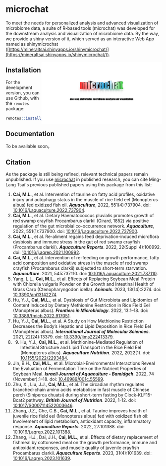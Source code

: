 # microchat
To meet the needs for personalized analysis and advanced visualization of microbiome data, a suite of R-based tools (microchat) was developed for the downstream analysis and visualization of microbiome data. By the way, we provide a shiny version of it, which served as an interactive Web App named as shinymicrochat ([https://mineraltsai.shinyapps.io/shinymicrochat/](https://mineraltsai.shinyapps.io/shinymicrochat/)).

<a href="https://github.com/mineraltsai/microchat"><img src="https://github.com/mineraltsai/microchat/blob/main/logo.png" height="200" align="right" /></a>

## Installation

For the development version, you can use Github, with the `remotes`
package:

```r
remotes::install_github("mineraltsai/microchat")
```

## Documentation

To be available soon。

## Citation

As the package is still being refined, relevant technical papers remain unpublished. If you use [microchat](https://github.com/mineraltsai/microchat) in
published research, you can cite Ming-Lang Tsai's previous published papers using this package from this list:

1.  **Cai, M.L.**, et al. Intervention of taurine on fatty acid profiles, oxidative injury and autophagy status in the muscle of rice field eel (Monopterus albus) fed oxidized fish oil.
    ***Aquaculture***, 2022, 551(4):737904. doi: [10.1016/j.aquaculture.2022.737904](https://doi.org/10.1016/j.aquaculture.2022.737904).
2.  **Cai, M.L.**, et al. Dietary Haematococcus pluvialis promotes growth of red swamp crayfish Procambarus clarkii (Girard, 1852) via positive regulation of the gut microbial co-occurrence network. 
    ***Aquaculture***, 2022, 551(1):737900. doi: [10.1016/j.aquaculture.2022.737900](https://doi.org/10.1016/j.aquaculture.2022.737900).
3.  **Cai, M.L.**, et al. Re-aliment regains feed deprivation-induced microflora dysbiosis and immune stress in the gut of red swamp crayfish (Procambarus clarkii). 
    ***Aquaculture Reports***. 2022, 22(Suppl 4):100992. doi: [10.1016/j.aqrep.2021.100992](https://doi.org/10.1016/j.aqrep.2021.100992).
4.  **Cai, M.L.**, et al. Intervention of re-feeding on growth performance, fatty acid composition and oxidative stress in the muscle of red swamp crayfish (Procambarus clarkii) subjected to short-term starvation. 
    ***Aquaculture***. 2021, 545:737110. doi: [10.1016/j.aquaculture.2021.737110](https://doi.org/10.1016/j.aquaculture.2021.737110). 
5. Yang, L.L., **Cai, M.L.**, et al. Effects of Replacing Soybean Meal Protein with Chlorella vulgaris Powder on the Growth and Intestinal Health of Grass Carp (Ctenopharyngodon idella). 
    ***Animals***. 2023, 13(14):2274. doi: [10.3390/ani13142274](https://doi.org/10.3390/ani13142274).
6. Hu, Y.J., **Cai, M.L.**, et al. Dysbiosis of Gut Microbiota and Lipidomics of Content Induced by Dietary Methionine Restriction in Rice Field Eel (Monopterus albus).
    ***Frontiers in Microbiology***. 2022, 13:1–18. doi: [10.3389/fmicb.2022.917051](https://doi.org/10.3389/fmicb.2022.917051).
7. Hu, Y.J., **Cai, M.L.**, et al. A Study on How Methionine Restriction Decreases the Body’s Hepatic and Lipid Deposition in Rice Field Eel (Monopterus albus).
    ***International Journal of Molecular Sciences***. 2021, 22(24):13379. doi: [10.3390/ijms222413379](https://doi.org/10.3390/ijms222413379).
8. 9. Hu, Y.J., **Cai, M.L.**, et al. Methionine-Mediated Regulation of Intestinal Structure and Lipid Transport in the Rice Field Eel (Monopterus albus).
    ***Aquaculture Nutrition***. 2022, 2022(1). doi: [10.1155/2022/2293484](https://doi.org/10.1155/2022/2293484).
9. Jin, B.H., **Cai, M.L.**, et al. Microbial-Environmental Interactions Reveal the Evaluation of Fermentation Time on the Nutrient Properties of Soybean Meal.
    ***Israeli Journal of Aquaculture - Bamidgeh***. 2022, 74 (November):1–18. doi: [10.46989/001c.55599](https://doi.org/10.46989/001c.55599).
10. Zhu, X., Liu, J.J., **Cai, M.L.**, et al. The circadian rhythm regulates branched-chain amino acids metabolism in fast muscle of Chinese perch (Siniperca chuatsi) during short-term fasting by Clock-KLF15-Bcat2 pathway. 
    ***British Journal of Nutrition***. 2022, 1-12. doi: [10.1017/S0007114522003646](https://doi.org/10.1017/S0007114522003646).
11. Zhang, J.Z., Che, C.B., **Cai, M.L.**, et al. Taurine improves health of juvenile rice field eel (Monopterus albus) fed with oxidized fish oil: Involvement of lipid metabolism, antioxidant capacity, inflammatory response. 
    ***Aquaculture Reports***. 2022, 27:101388. doi: [10.1016/j.aqrep.2022.101388](https://doi.org/10.1016/j.aqrep.2022.101388).
12. Zhang, H.J., Dai, J.H., **Cai, M.L.**, et al. Effects of dietary replacement of fishmeal by cottonseed meal on the growth performance, immune and antioxidant responses, and muscle quality of juvenile crayfish Procambarus clarkii. 
    ***Aquaculture Reports***. 2023, 31(4):101639. doi: [10.1016/j.aqrep.2023.101639](https://doi.org/10.1016/j.aqrep.2023.101639).
